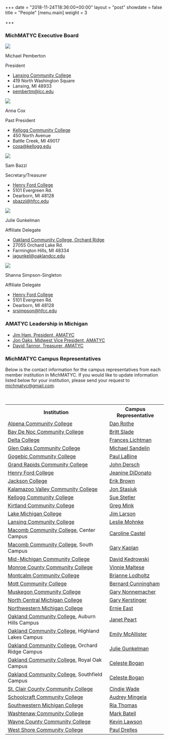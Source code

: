 +++
date = "2018-11-24T18:36:00+00:00"
layout = "post"
showdate = false
title = "People"
[menu.main]
weight = 3

+++

### MichMATYC Executive Board

<div class=leadership-wrap>
<div class=leadership-card>
<div class=leadership-card-head><img class=leadership src=/uploads/pemberton.jpg> 
<div class=flex-wrap>   
<p class=name>Michael Pemberton<p
class=title>President
</div>
</div>
<div class=contact-wrap>
<ul class=fa-ul>
<li><i class="fa-li fa fas fa-home"></i><a href="http://www.lcc.edu/" target=_blank> Lansing Community College</a>
<li><i class="fa-li fa-address-card far"></i>419 North Washington Square<li><i class="fa-li fa-address-card far"></i>Lansing, MI  48933
<li><i class="fa-li fa fas fa-envelope"></i><a href="mailto:pembertm@lcc.edu?Subject=MichMATYC">pembertm@lcc.edu</a>
</ul>
</div>
</div>
  
<div class=leadership-card>
<div class=leadership-card-head><img class=leadership src=/uploads/placeholder.png> 
<div class=flex-wrap>
<p class=name>Anna Cox<p
class=title>Past President
</div>
</div>
<div class=contact-wrap>
<ul class=fa-ul>
<li><i class="fa-li fa fas fa-home"></i><a href="http://www.kellogg.edu/" target=_blank> Kellogg Community College</a>
<li><i class="fa-li fa-address-card far"></i>450 North Avenue<li><i class="fa-li fa-address-card far"></i>Battle Creek, MI  49017<li><i class="fa-li fa fas fa-envelope"></i><a href="mailto:coxa@kellogg.edu?Subject=MichMATYC">coxa@kellogg.edu</a>
</ul>
</div>
</div>

<div class=leadership-card>
<div class=leadership-card-head><img class=leadership src=/uploads/placeholder.png> 
<div class=flex-wrap>
<p class=name>Sam Bazzi<p
class=title>Secretary/Treasurer
</div>
</div>
<div class=contact-wrap>
<ul class=fa-ul>
<li><i class="fa-li fa fas fa-home"></i><a href="https://www.hfcc.edu/" target=_blank> Henry Ford College</a>
<li><i class="fa-li fa-address-card far"></i>5101 Evergreen Rd.<li><i class="fa-li fa-address-card far"></i>Dearborn, MI  48128
<li><i class="fa-li fa fas fa-envelope"></i><a href="mailto:sbazzi@hfcc.edu?Subject=MichMATYC">sbazzi@hfcc.edu</a>
</ul>
</div>
</div>

<div class=leadership-card>
<div class=leadership-card-head><img class=leadership src=/uploads/gunkelman.jpg> 
<div class=flex-wrap>
<p class=name>Julie Gunkelman<p
class=title>Affiliate Delegate
</div>
</div>
<div class=contact-wrap>
<ul class=fa-ul>
<li><i class="fa-li fa fas fa-home"></i><a href= "https://www.oaklandcc.edu/" target=_blank> Oakland Community College, Orchard Ridge</a>
<li><i class="fa-li fa-address-card far"></i>27055 Orchard Lake Rd.<li><i class="fa-li fa-address-card far"></i>Farmington Hills, MI  48334<li>
<i class="fa-li fa fas fa-envelope"></i><a href="mailto:jagunkel@oaklandcc.edu?Subject=MichMATYC">jagunkel@oaklandcc.edu</a>
</ul>
</div>
</div>

<div class=leadership-card>
<div class=leadership-card-head><img class=leadership src=/uploads/simpsonsingleton.jpg> 
<div class=flex-wrap>
<p class=name>Shanna Simpson-Singleton<p
class=title>Affiliate Delegate
</div>
</div>
<div class=contact-wrap>
<ul class=fa-ul>
<li><i class="fa-li fa fas fa-home"></i><a href="https://www.hfcc.edu/" target=_blank> Henry Ford College</a>
<li><i class="fa-li fa-address-card far"></i>5101 Evergreen Rd.<li><i class="fa-li fa-address-card far"></i>Dearborn, MI  48128
<li><i class="fa-li fa fas fa-envelope"></i><a href="mailto:srsimpson@hfcc.edu?Subject=MichMATYC">srsimpson@hfcc.edu</a>
</ul>
</div>
</div>
</div>

### AMATYC Leadership in Michigan

* [Jim Ham, President, AMATYC](mailto:jaham1729@gmail.com)
* [Jon Oaks, Midwest Vice President, AMATYC](mailto:jonnyoaks@gmail.com)
* [David Tannor, Treasurer, AMATYC](mailto:davetannor@gmail.com)


### MichMATYC Campus Representatives

Below is the contact information for the campus representatives from each member institution in MichMATYC. If you would like to update information listed below for your institution, please send your request to [michmatyc@gmail.com](mailto:michmatyc@gmail.com).

<br/>

<table class="tg" style="margin-top: 20px;">
<tr>
<th class="tg-c3ow"><b>Institution</b></th>
<th class="tg-c3ow"><b>Campus Representative</b></th>

</tr>

<tr>
<td class="tg-c3ow">
<a href="http://www.alpenacc.edu/">Alpena Community College</a>

</td>

<td class="tg-c3ow"><a href=" mailto:rothed@alpenacc.edu">Dan Rothe</a>
</td></tr>

<tr>
<td class="tg-c3ow"><a href="http://www.baycollege.edu/">Bay De Noc Community College</a>
</td>

<td class="tg-c3ow"><a href="mailto:sladeb@baycollege.edu">Britt Slade</a>
</td></tr>

<tr>
<td class="tg-c3ow"><a href="http://www.delta.edu/">Delta College</a>
</td>

<td class="tg-c3ow"><a href="mailto:franceslichtman@delta.edu">Frances Lichtman</a>
</td></tr>

<tr>
<td class="tg-c3ow"><a href="http://www.glenoaks.cc.mi.us/">Glen Oaks Community College</a>
</td>

<td class="tg-c3ow"><a href="mailto:msandelin@glenoaks.edu">Michael Sandelin</a>
</td></tr>

<tr>
<td class="tg-c3ow"><a href="http://www.gogebic.cc.mi.us/">Gogebic Community College</a>
</td>

<td class="tg-c3ow"><a href="mailto:PaulL@gogebic.edu">Paul LaBine</a>
</td></tr>

<tr>
<td class="tg-c3ow"><a href="http://www.grcc.edu/">Grand Rapids Community College</a>
</td>

<td class="tg-c3ow"><a href="mailto:jdersch@grcc.edu">John Dersch</a>
</td></tr>

<tr>
<td class="tg-c3ow"><a href="http://www.henryford.cc.mi.us/">Henry Ford College</a>
</td>

<td class="tg-c3ow"><a href="mailto:jdidonato@hfcc.edu">Jeanine DiDonato</a>
</td></tr>

<tr>
<td class="tg-c3ow"><a href="http://www.jccmi.edu/">Jackson College</a>
</td>

<td class="tg-c3ow"><a href="mailto:BrownErik@jccmi.edu">Erik Brown</a>
</td></tr>

<tr>
<td class="tg-c3ow"><a href="http://www.kvcc.edu/">Kalamazoo Valley Community College</a>
</td>

<td class="tg-c3ow"><a href="mailto:jstasiuk@kvcc.edu">Jon Stasiuk</a>
</td></tr>

<tr>
<td class="tg-c3ow"><a href="http://www.kellogg.edu/">Kellogg Community College</a>
</td>

<td class="tg-c3ow"><a href="mailto:stetlers@kellogg.edu">Sue Stetler</a>
</td></tr>

<tr>
<td class="tg-c3ow"><a href="http://www.kirtland.edu/">Kirtland Community College</a>
</td>

<td class="tg-c3ow"><a href="mailto:greg.mink@kirtland.edu">Greg Mink</a>
</td></tr>

<tr>
<td class="tg-c3ow"><a href="http://www.lakemichigancollege.edu/">Lake Michigan College</a>
</td>

<td class="tg-c3ow"><a href="mailto:larson@lakemichigancollege.edu">Jim Larson</a>
</td></tr>

<tr>
<td class="tg-c3ow"><a href="http://www.lcc.edu/">Lansing Community College</a>
</td>

<td class="tg-c3ow"><a href="mailto:mohnkel@lcc.edu">Leslie Mohnke</a>
</td></tr>

<tr>
<td class="tg-c3ow"><a href="http://www.macomb.edu/">Macomb Community College</a>, Center Campus
</td>

<td class="tg-c3ow"><a href="mailto:castelc@macomb.edu">Caroline Castel</a>
</td></tr>

<tr>
<td class="tg-c3ow"><a href="http://www.macomb.edu/">Macomb Community College</a>, South Campus
</td>

<td class="tg-c3ow"><a href="mailto:kaplang@macomb.edu">Gary Kaplan</a>
</td></tr>

<tr>
<td class="tg-c3ow"><a href="http://www.midmich.cc.mi.us/">Mid-Michigan Community College</a>
</td>

<td class="tg-c3ow"><a href="mailto:dkedrows@midmich.edu">David Kedrowski</a>
</td></tr>

<tr>
<td class="tg-c3ow"><a href="http://www.monroeccc.edu/">Monroe County Community College</a>
</td>

<td class="tg-c3ow"><a href="mailto:vmaltese@monroeccc.edu">Vinnie Maltese</a>
</td></tr>

<tr>
<td class="tg-c3ow"><a href="http://www.montcalm.edu/">Montcalm Community College</a>
</td>

<td class="tg-c3ow"><a href="mailto:briannel@montcalm.edu">Brianne Lodholtz</a>
</td></tr>

<tr>
<td class="tg-c3ow"><a href="http://www.mcc.edu/">Mott Community College</a>
</td>

<td class="tg-c3ow"><a href="mailto:bernard.cunninghamp@mcc.edu">Bernard Cunningham</a>
</td></tr>

<tr>
<td class="tg-c3ow"><a href="http://www.muskegon.cc.mi.us/">Muskegon Community College</a>
</td>

<td class="tg-c3ow"><a href="mailto:Gary.Nonnemacher@muskegoncc.edu">Gary Nonnemacher</a>
</td></tr>

<tr>
<td class="tg-c3ow"><a href="http://www.ncmc.cc.mi.us/">North Central Michigan College</a>
</td>

<td class="tg-c3ow"><a href="mailto:gkersting@ncmich.edu">Gary Kerstinger</a>
</td></tr>

<tr>
<td class="tg-c3ow"><a href="http://www.nmc.edu/">Northwestern Michigan College</a>
</td>

<td class="tg-c3ow"><a href="mailto:eeast@nmc.edu">Ernie East</a>
</td></tr>

<tr>
<td class="tg-c3ow"><a href="http://www.oaklandcc.edu/">Oakland Community College</a>, Auburn Hills Campus
</td>

<td class="tg-c3ow"><a href="mailto:jepeart@oaklandcc.edu">Janet Peart</a>
</td></tr>

<tr>
<td class="tg-c3ow"><a href="http://www.oaklandcc.edu/">Oakland Community College</a>, Highland Lakes Campus
</td>

<td class="tg-c3ow"><a href="mailto:ehmcalli@oaklandcc.edu">Emily McAllister</a>
</td></tr>

<tr>
<td class="tg-c3ow"><a href="http://www.oaklandcc.edu/">Oakland Community College</a>, Orchard Ridge Campus
</td>

<td class="tg-c3ow"><a href="mailto:jagunkel@oaklandcc.edu">Julie Gunkelman</a>
</td></tr>

<tr>
<td class="tg-c3ow"><a href="http://www.oaklandcc.edu/">Oakland Community College</a>, Royal Oak Campus
</td>

<td class="tg-c3ow"><a href="mailto:clbogan@oaklandcc.edu">Celeste Bogan</a>
</td></tr>

<tr>
<td class="tg-c3ow"><a href="http://www.oaklandcc.edu/">Oakland Community College</a>, Southfield Campus
</td>

<td class="tg-c3ow"><a href="mailto:clbogan@oaklandcc.edu">Celeste Bogan</a>
</td></tr>

<tr>
<td class="tg-c3ow"><a href="http://www.sc4.edu/">St. Clair County Community College</a>
</td>

<td class="tg-c3ow"><a href="mailto:cwade@stclair.cc.mi.us">Cindie Wade</a></td></tr>

<tr>
<td class="tg-c3ow"><a href="http://www.schoolcraft.edu/">Schoolcraft Community College</a>
</td>

<td class="tg-c3ow"><a href="mailto:amingela@schoolcraft.edu">Audrey Mingela</a>
</td></tr>

<tr>
<td class="tg-c3ow"><a href="http://www.swmich.edu/">Southwestern Michigan College</a>
</td>

<td class="tg-c3ow"><a href="mailto:rthomas@swmich.edu">Ria Thomas</a>
</td></tr>

<tr>
<td class="tg-c3ow"><a href="http://www.washtenaw.cc.mi.us/">Washtenaw Community College</a>
</td>

<td class="tg-c3ow"><a href="mailto:mfbatell@wccnet.org">Mark Batell</a>
</td></tr>

<tr>
<td class="tg-c3ow"><a href="http://www.wcccd.edu/">Wayne County Community College</a>
</td>

<td class="tg-c3ow"><a href="mailto:klawson1@wcccd.edu">Kevin Lawson</a>
</td></tr>

<tr>
<td class="tg-c3ow"><a href="http://www.westshore.edu/">West Shore Community College</a>
</td>

<td class="tg-c3ow"><a href="mailto:pgdrelles@westshore.edu">Paul Drelles</a>
</td></tr>
</table>
